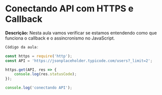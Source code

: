 # Conectando API com HTTPS e Callback


**Descrição:** Nesta aula vamos verificar se estamos entendendo como que funciona o callback e o assincronismo no JavaScript.

```js
Código da aula:

const https = require('http');
const API = 'https://jsonplaceholder.typicode.com/users?_limit=2';

https.get(API, res => {
	console.log(res.statusCode);
});

console.log('conectando API');
```